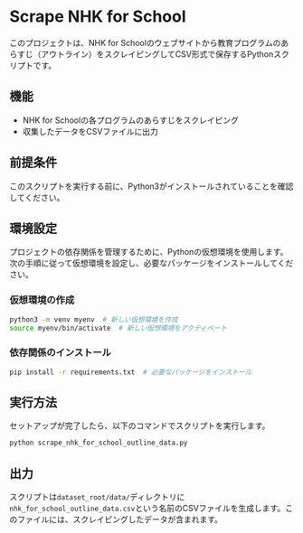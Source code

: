 # Scrape NHK for School

このプロジェクトは、NHK for Schoolのウェブサイトから教育プログラムのあらすじ（アウトライン）をスクレイピングしてCSV形式で保存するPythonスクリプトです。

## 機能

- NHK for Schoolの各プログラムのあらすじをスクレイピング
- 収集したデータをCSVファイルに出力

## 前提条件

このスクリプトを実行する前に、Python3がインストールされていることを確認してください。

## 環境設定

プロジェクトの依存関係を管理するために、Pythonの仮想環境を使用します。次の手順に従って仮想環境を設定し、必要なパッケージをインストールしてください。

### 仮想環境の作成

```bash
python3 -m venv myenv  # 新しい仮想環境を作成
source myenv/bin/activate  # 新しい仮想環境をアクティベート
```

### 依存関係のインストール

```bash
pip install -r requirements.txt  # 必要なパッケージをインストール
```

## 実行方法

セットアップが完了したら、以下のコマンドでスクリプトを実行します。

```bash
python scrape_nhk_for_school_outline_data.py
```

## 出力

スクリプトは`dataset_root/data/`ディレクトリに`nhk_for_school_outline_data.csv`という名前のCSVファイルを生成します。このファイルには、スクレイピングしたデータが含まれます。
